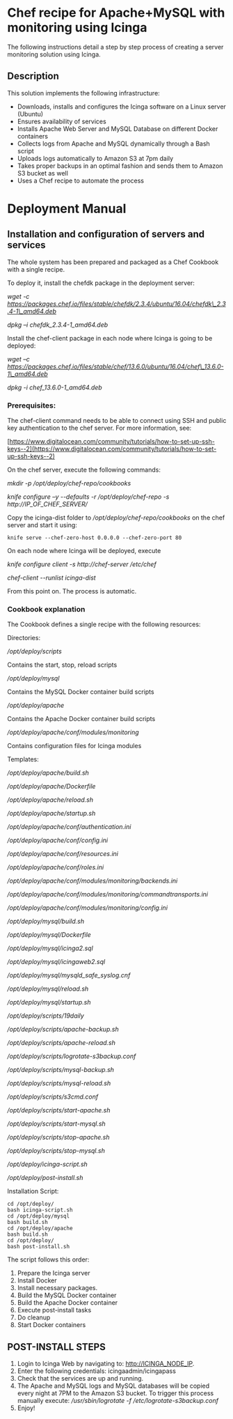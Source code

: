 # Chef recipe for Apache+MySQL with monitoring using Icinga

The following instructions detail a step by step process of creating a server monitoring solution using Icinga.

## Description

This solution implements the following infrastructure:

- Downloads, installs and configures the Icinga software on a Linux server (Ubuntu)
- Ensures availability of services
- Installs Apache Web Server and MySQL Database on different Docker containers
- Collects logs from Apache and MySQL dynamically through a Bash script
- Uploads logs automatically to Amazon S3 at 7pm daily
- Takes proper backups in an optimal fashion and sends them to Amazon S3 bucket as well
- Uses a Chef recipe to automate the process

# Deployment Manual

## Installation and configuration of servers and services

The whole system has been prepared and packaged as a Chef Cookbook with a single recipe.

To deploy it, install the chefdk package in the deployment server:

_wget -c https://packages.chef.io/files/stable/chefdk/2.3.4/ubuntu/16.04/chefdk\_2.3.4-1\_amd64.deb_

_dpkg –i chefdk\_2.3.4-1\_amd64.deb_

Install the chef-client package in each node where Icinga is going to be deployed:

_wget –c https://packages.chef.io/files/stable/chef/13.6.0/ubuntu/16.04/chef\_13.6.0-1\_amd64.deb_

_dpkg -i chef\_13.6.0-1\_amd64.deb_

### Prerequisites:

The chef-client command needs to be able to connect using SSH and public key authentication to the chef server. For more information, see:

[https://www.digitalocean.com/community/tutorials/how-to-set-up-ssh-keys--2](https://www.digitalocean.com/community/tutorials/how-to-set-up-ssh-keys--2)

On the chef server, execute the following commands:

_mkdir -p /opt/deploy/chef-repo/cookbooks_

_knife configure –y --defaults -r /opt/deploy/chef-repo -s http://IP\_OF\_CHEF\_SERVER/_

Copy the icinga-dist folder to */opt/deploy/chef-repo/cookbooks* on the chef server and start it using:

`knife serve --chef-zero-host 0.0.0.0 --chef-zero-port 80`

On each node where Icinga will be deployed, execute

_knife configure client -s http://chef-server /etc/chef_

_chef-client --runlist icinga-dist_

From this point on. The process is automatic.

### Cookbook explanation

The Cookbook defines a single recipe with the following resources:

Directories:

_/opt/deploy/scripts_

Contains the start, stop, reload scripts

_/opt/deploy/mysql_

Contains the MySQL Docker container build scripts

_/opt/deploy/apache_

Contains the Apache Docker container build scripts

_/opt/deploy/apache/conf/modules/monitoring_

Contains configuration files for Icinga modules

Templates:

_/opt/deploy/apache/build.sh_

_/opt/deploy/apache/Dockerfile_

_/opt/deploy/apache/reload.sh_

_/opt/deploy/apache/startup.sh_

_/opt/deploy/apache/conf/authentication.ini_

_/opt/deploy/apache/conf/config.ini_

_/opt/deploy/apache/conf/resources.ini_

_/opt/deploy/apache/conf/roles.ini_

_/opt/deploy/apache/conf/modules/monitoring/backends.ini_

_/opt/deploy/apache/conf/modules/monitoring/commandtransports.ini_

_/opt/deploy/apache/conf/modules/monitoring/config.ini_

_/opt/deploy/mysql/build.sh_

_/opt/deploy/mysql/Dockerfile_

_/opt/deploy/mysql/icinga2.sql_

_/opt/deploy/mysql/icingaweb2.sql_

_/opt/deploy/mysql/mysqld\_safe\_syslog.cnf_

_/opt/deploy/mysql/reload.sh_

_/opt/deploy/mysql/startup.sh_

_/opt/deploy/scripts/19daily_

_/opt/deploy/scripts/apache-backup.sh_

_/opt/deploy/scripts/apache-reload.sh_

_/opt/deploy/scripts/logrotate-s3backup.conf_

_/opt/deploy/scripts/mysql-backup.sh_

_/opt/deploy/scripts/mysql-reload.sh_

_/opt/deploy/scripts/s3cmd.conf_

_/opt/deploy/scripts/start-apache.sh_

_/opt/deploy/scripts/start-mysql.sh_

_/opt/deploy/scripts/stop-apache.sh_

_/opt/deploy/scripts/stop-mysql.sh_

_/opt/deploy/icinga-script.sh_

_/opt/deploy/post-install.sh_


Installation Script:

```
cd /opt/deploy/
bash icinga-script.sh
cd /opt/deploy/mysql
bash build.sh
cd /opt/deploy/apache
bash build.sh
cd /opt/deploy/
bash post-install.sh
```

The script follows this order:

1. Prepare the Icinga server
2. Install Docker
3. Install necessary packages.
4. Build the MySQL Docker container
5. Build the Apache Docker container
6. Execute post-install tasks
7. Do cleanup
8. Start Docker containers

## POST-INSTALL STEPS

1. Login to Icinga Web by navigating to: [http://ICINGA\_NODE\_IP](http://ICINGA_NODE_IP). 
2. Enter the following credentials: icingaadmin/icingapass
3. Check that the services are up and running.
4. The Apache and MySQL logs and MySQL databases will be copied every night at 7PM to the Amazon S3 bucket. To trigger this process manually execute: _/usr/sbin/logrotate -f /etc/logrotate-s3backup.conf_
5. Enjoy!

